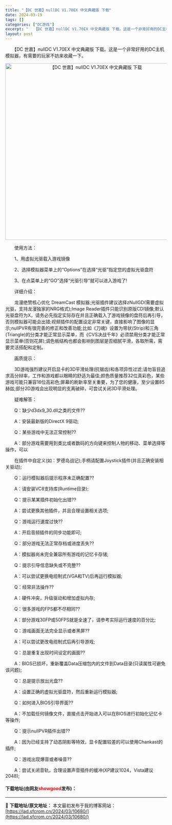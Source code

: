 ```yaml
---
title: "【DC 世嘉】nullDC V1.70EX 中文典藏版 下载"
date: 2024-03-19
tags: []
categories: ["DC游戏"]
excerpt: "　　【DC 世嘉】nullDC V1.70EX 中文典藏版 下载。这是一个非常好用的DC主机模拟器，有需要的玩家不妨来收藏一下。 　　使用方法： 　　1、用虚拟光驱载入游戏镜像 　　2、选择模拟器菜单上的&ldquo;Options&rdquo;在选择&ldquo;光驱&rdquo;指定您的虚拟光驱&hellip;"
layout: post
---
```


 <p>　　【DC 世嘉】nullDC V1.70EX 中文典藏版 下载。这是一个非常好用的DC主机模拟器，有需要的玩家不妨来收藏一下。</p> <p align="center"><img align="" border="0" src="https://lad.sfcrom.cn/wp-content/uploads/2024/03/20240319_65f9ae5182794.webp" width="550" alt="【DC 世嘉】nullDC V1.70EX 中文典藏版 下载" /></p> <p>　　使用方法：</p> <p>　　1、用虚拟光驱载入游戏镜像</p> <p>　　2、选择模拟器菜单上的&ldquo;Options&rdquo;在选择&ldquo;光驱&rdquo;指定您的虚拟光驱盘符</p> <p>　　3、在点菜单上的&ldquo;GO&rdquo;选择&ldquo;光驱引导&rdquo;就可以进入游戏了!</p> <p>　　详细介绍：</p> <p>　　龙漫绝赞核心优化 DreamCast 模拟器;光驱插件建议选择zNullGD(需要虚拟光驱，支持龙漫独家的NRG格式);Image Reader插件只能识别原版CDI镜像;默认光驱盘符为X，请务必先指定实际存在并且正确载入了游戏镜像的盘符后再引导，否则模拟器可能会出错;视频插件的配置设定非常关键，直接影响了图像的显示;nullPVR有很完善的修正和改善功能;比如《刀魂》设置为带状(Strip)和三角(Triangle)的分类才能正常显示菜单，而《CVS决战千年》必须禁用分类才能正常显示菜单(否则花屏);调色板结构也都会影响到图层是否细腻平滑，各取所需，需要灵活搭配和定制。</p> <p>　　画质提示：</p> <p>　　3D游戏强烈建议开启显卡的3D平滑处理(抗锯齿)和各项异性过滤;请勿盲目追求高分辩率，工作和游戏都以眼睛的舒适为最佳;颜色质量推荐32位真彩色，某些游戏可能只兼容16位高彩色;屏幕的刷新率至关重要，为了您的健康，至少设置85赫兹;部分2D游戏会出现明显的支离破碎，可尝试关闭3D平滑处理。</p> <p>　　疑难解答：</p> <p>　　Q：缺少d3dx9_30.dll之类的文件??</p> <p>　　A：安装最新版的DirectX 9驱动;</p> <p>　　Q：某些游戏中无法正常控制??</p> <p>　　A：部分游戏需要用到类比或者数码的方向键来控制人物的移动、菜单选择等操作，可以</p> <p>　　在插件中自定义(如：罗德岛战记);手柄请配置Joystick插件(并且正确安装相关驱动);</p> <p>　　Q：运行模拟器后提示程序未正确配置??</p> <p>　　A：请安装VC8支持库(Runtime目录);</p> <p>　　Q：提示某某插件初始化出错??</p> <p>　　A：尝试更换其他插件，并且合理设置相关选项;</p> <p>　　Q：游戏运行速度过快??</p> <p>　　A：开启音频插件的同步功能即可;</p> <p>　　Q：部分游戏无法正常存档或进度丢失??</p> <p>　　A：模拟器尚未完全兼容所有游戏的记忆卡存储;</p> <p>　　Q：提示引导信息缺失或不完整??</p> <p>　　A：可以尝试更换电缆制式(VGA和TV)后再运行模拟器;</p> <p>　　Q：经常非法操作??</p> <p>　　A：硬件冲突，升级驱动和增加虚拟内存;</p> <p>　　Q：很多游戏的FPS都不尽相同??</p> <p>　　A：部分游戏30FP或50FPS就是全速了，请参考实际运行速度的百分比;</p> <p>　　Q：游戏画面无法完全显示或者黑屏??</p> <p>　　A：可以尝试更改电缆制式后再引导游戏;</p> <p>　　Q：总是重复出现时间设定的画面??</p> <p>　　A：BIOS已损坏，重新覆盖Data压缩包内的文件到Data目录(只读属性可避免该问题);</p> <p>　　Q：总是提示放出光盘??</p> <p>　　A：设置正确的虚拟光驱盘符，然后重新运行模拟器;</p> <p>　　Q：如何进入BIOS引导界面??</p> <p>　　A：不加载任何镜像文件，直接点击开始进入可以在BIOS进行初始化记忆卡等操作;</p> <p>　　Q：提示nullPVR插件出错??</p> <p>　　A：因为已经支持了动态阴影等特效，显卡配置较差的可以使用Chankast的插件;</p> <p>　　Q：游戏出现爆音或者噪音??</p> <p>　　A：尝试关闭音轨，合理设置声音插件的缓冲(XP建议1024，Vista建议2048);</p> <p><h4>下载地址(由网友<font color="red">showgood</font>发布)：</h4></p> 

---
📖 **下载地址/原文地址：** 本文最初发布于我的博客网站：[https://lad.sfcrom.cn/2024/03/10680/](https://lad.sfcrom.cn/2024/03/10680/)
